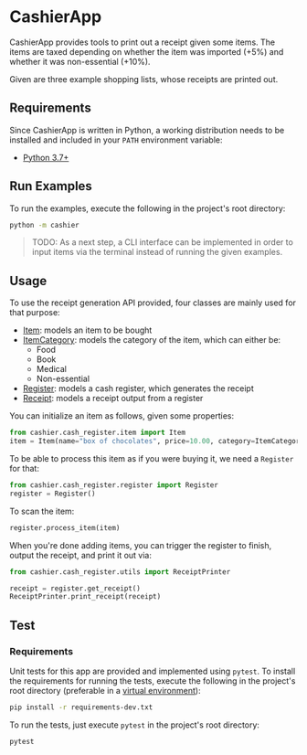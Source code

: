 # CashierApp

CashierApp provides tools to print out a receipt given some items.
The items are taxed depending on whether the item was imported (+5%) and whether it was non-essential (+10%).

Given are three example shopping lists, whose receipts are printed out.

## Requirements

Since CashierApp is written in Python, a working distribution needs to be installed and included in your `PATH` environment variable:
- [Python 3.7+](https://www.python.org/downloads/)

## Run Examples

To run the examples, execute the following in the project's root directory:

```bash
python -m cashier
```

> TODO: As a next step, a CLI interface can be implemented in order to input items via the terminal instead of running the given examples.

## Usage

To use the receipt generation API provided, four classes are mainly used for that purpose:
- [Item](cashier/cash_register/item.py): models an item to be bought
- [ItemCategory](cashier/cash_register/tax_office.py): models the category of the item, which can either be:
    * Food
    * Book
    * Medical
    * Non-essential
- [Register](cashier/cash_register/register.py): models a cash register, which generates the receipt
- [Receipt](cashier/cash_register/register.py): models a receipt output from a register

You can initialize an item as follows, given some properties:

```python
from cashier.cash_register.item import Item 
item = Item(name="box of chocolates", price=10.00, category=ItemCategory.FOOD, quantity=1, imported=True)
```

To be able to process this item as if you were buying it, we need a `Register` for that:

```python
from cashier.cash_register.register import Register
register = Register()
```

To scan the item:

```python
register.process_item(item)
```

When you're done adding items, you can trigger the register to finish, output the receipt, and print it out via:

```python
from cashier.cash_register.utils import ReceiptPrinter

receipt = register.get_receipt()
ReceiptPrinter.print_receipt(receipt)
```

## Test

### Requirements

Unit tests for this app are provided and implemented using `pytest`.
To install the requirements for running the tests, execute the following in the project's root directory (preferable in a [virtual environment](https://docs.python.org/3/library/venv.html)):

```bash
pip install -r requirements-dev.txt
```

To run the tests, just execute `pytest` in the project's root directory:

```bash
pytest
```
